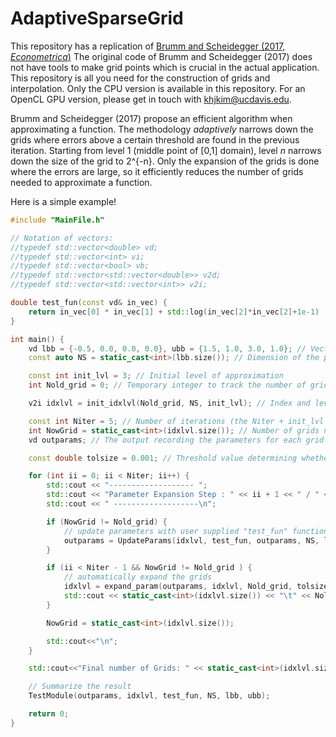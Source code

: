 # AdaptiveSparseGrid
This repository has a replication of [Brumm and Scheidegger (2017, *Econometrica*)](https://onlinelibrary.wiley.com/doi/abs/10.3982/ECTA12216)
The original code of Brumm and Scheidegger (2017) does not have tools to make grid points which is crucial in the actual application. This repository is all you need for the construction of grids and interpolation. Only the CPU version is available in this repository. For an OpenCL GPU version, please get in touch with khjkim@ucdavis.edu.

Brumm and Scheidegger (2017) propose an efficient algorithm when approximating a function. The methodology *adaptively* narrows down the grids where errors above a certain threshold are found in the previous iteration. Starting from level 1 (middle point of [0,1] domain), level *n* narrows down the size of the grid to 2^{-n}. Only the expansion of the grids is done where the errors are large, so it efficiently reduces the number of grids needed to approximate a function.

Here is a simple example!

```cpp
#include "MainFile.h"

// Notation of vectors:
//typedef std::vector<double> vd;
//typedef std::vector<int> vi;
//typedef std::vector<bool> vb;
//typedef std::vector<std::vector<double>> v2d;
//typedef std::vector<std::vector<int>> v2i;

double test_fun(const vd& in_vec) {
    return in_vec[0] * in_vec[1] + std::log(in_vec[2]*in_vec[2]+1e-1) - 0.5*std::log(std::fabs(in_vec[3])+1e-1);
}

int main() {
    vd lbb = {-0.5, 0.0, 0.0, 0.0}, ubb = {1.5, 1.0, 3.0, 1.0}; // Vectors of lower and upper bound
    const auto NS = static_cast<int>(lbb.size()); // Dimension of the problem

    const int init_lvl = 3; // Initial level of approximation
    int Nold_grid = 0; // Temporary integer to track the number of grids

    v2i idxlvl = init_idxlvl(Nold_grid, NS, init_lvl); // Index and level of each grid

    const int Niter = 5; // Number of iterations (the Niter + init_lvl = maximum level of approximation)
    int NowGrid = static_cast<int>(idxlvl.size()); // Number of grids now
    vd outparams; // The output recording the parameters for each grid points

    const double tolsize = 0.001; // Threshold value determining whether to expand the grid or not

    for (int ii = 0; ii < Niter; ii++) {
        std::cout << "------------------- ";
        std::cout << "Parameter Expansion Step : " << ii + 1 << " / " << Niter;
        std::cout << " -------------------\n";

        if (NowGrid != Nold_grid) {
            // update parameters with user supplied "test_fun" function
            outparams = UpdateParams(idxlvl, test_fun, outparams, NS, lbb, ubb);
        }

        if (ii < Niter - 1 && NowGrid != Nold_grid ) {
            // automatically expand the grids
            idxlvl = expand_param(outparams, idxlvl, Nold_grid, tolsize, NS);
            std::cout << static_cast<int>(idxlvl.size()) << "\t" << Nold_grid << "\t";
        }

        NowGrid = static_cast<int>(idxlvl.size());

        std::cout<<"\n";
    }

    std::cout<<"Final number of Grids: " << static_cast<int>(idxlvl.size()) << "\n";

    // Summarize the result
    TestModule(outparams, idxlvl, test_fun, NS, lbb, ubb);

    return 0;
}

```
